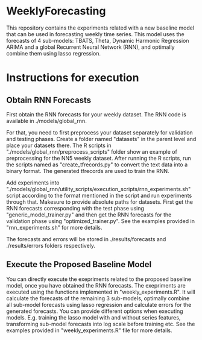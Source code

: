 # WeeklyForecasting

This repository contains the experiments related with a new baseline model that can be used in forecasting weekly time series. 
This model uses the forecasts of 4 sub-models: TBATS, Theta, Dynamic Harmonic Regression ARIMA and a global Recurrent Neural Network (RNN), and optimally combine them using lasso regression.


# Instructions for execution

## Obtain RNN Forecasts
First obtain the RNN forecasts for your weekly dataset. The RNN code is available in ./models/global_rnn.

For that, you need to first preprocess your dataset separately for validation and testing phases. Create a folder named "datasets" in the parent level and place your datasets there.
The R scripts in "./models/global_rnn/preprocess_scripts" folder show an example of preprocessing for the NN5 weekly dataset.
After running the R scripts, run the scripts named as "create_tfrecords.py" to convert the text data into a binary format. The generated tfrecords are used to train the RNN.

Add experiments into "./models/global_rnn/utility_scripts/execution_scripts/rnn_experiments.sh" script according to the format mentioned in the script and run experiments through that. Makesure to provide absolute paths for datasets.
First get the RNN forecasts corresponding with the test phase using "generic_model_trainer.py" and then get the RNN forecasts for the validation phase using "optimized_trainer.py".
See the examples provided in "rnn_experiments.sh" for more details.

The forecasts and errors will be stored in ./results/forecasts and ./results/errors folders respectively.

## Execute the Proposed Baseline Model
You can directly execute the exepriments related to the proposed baseline model, once you have obtained the RNN forecasts.
The exepriments are executed using the functions implemented in "weekly_experiments.R". It will calculate the forecasts of the remaining 3 sub-models, optimally combine all sub-model forecasts using lasso regression and calculate errors for the generated forecasts.
You can provide different options when executing models. E.g. training the lasso model with and without series features, transforming sub-model forecasts into log scale before training etc.
See the examples provided in "weekly_experiments.R" file for more details. 
